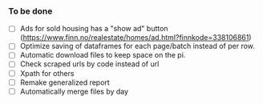 
### To be done
- [ ] Ads for sold housing has a "show ad" button (https://www.finn.no/realestate/homes/ad.html?finnkode=338106861)
- [ ] Optimize saving of dataframes for each page/batch instead of per row.
- [ ] Automatic download files to keep space on the pi.
- [ ] Check scraped urls by code instead of url
- [ ] Xpath for others
- [ ] Remake generalized report
- [ ] Automatically merge files by day